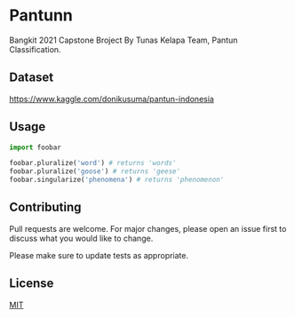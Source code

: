 # Pantunn

Bangkit 2021 Capstone Broject By Tunas Kelapa Team, Pantun Classification.

## Dataset
https://www.kaggle.com/donikusuma/pantun-indonesia

## Usage

```python
import foobar

foobar.pluralize('word') # returns 'words'
foobar.pluralize('goose') # returns 'geese'
foobar.singularize('phenomena') # returns 'phenomenon'
```

## Contributing
Pull requests are welcome. For major changes, please open an issue first to discuss what you would like to change.

Please make sure to update tests as appropriate.

## License
[MIT](https://choosealicense.com/licenses/mit/)
